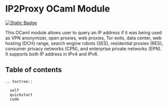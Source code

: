 # IP2Proxy OCaml Module
[![Static Badge](https://img.shields.io/badge/OPAM-ip2proxy-blue)](https://opam.ocaml.org/packages/ip2proxy/)

This OCaml module allows user to query an IP address if it was being used as VPN anonymizer, open proxies, web proxies, Tor exits, data center, web hosting (DCH) range, search engine robots (SES), residential proxies (RES), consumer privacy networks (CPN), and enterprise private networks (EPN). It supports both IP address in IPv4 and IPv6.

## Table of contents
 ```{eval-rst}
 .. toctree::

   self
   quickstart
   code
 ```